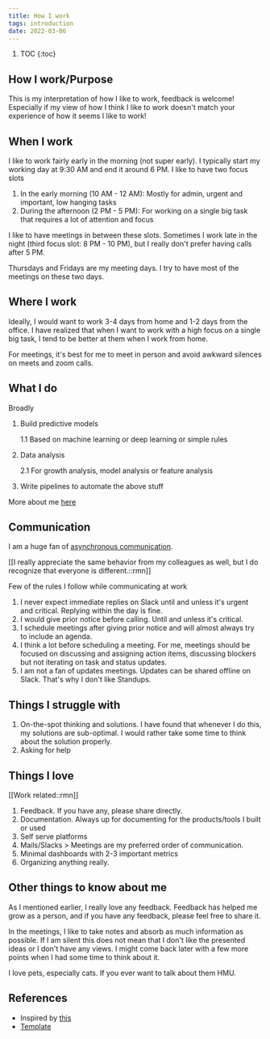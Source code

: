 ```yaml
---
title: How I work
tags: introduction
date: 2022-03-06
---
```


1. TOC
{:toc}

## How I work/Purpose

This is my interpretation of how I like to work, feedback is welcome! Especially if my view of how I think I like to work doesn't match your experience of how it seems I like to work!

## When I work

I like to work fairly early in the morning (not super early). I typically start my working day at 9:30 AM and end it around 6 PM. I like to have two focus slots

1. In the early morning (10 AM - 12 AM): Mostly for admin, urgent and important, low hanging tasks
2. During the afternoon (2 PM - 5 PM): For working on a single big task that requires a lot of attention and focus

I like to have meetings in between these slots. Sometimes I work late in the night (third focus slot: 8 PM - 10 PM), but I really don't prefer having calls after 5 PM.

Thursdays and Fridays are my meeting days. I try to have most of the meetings on these two days.

## Where I work

Ideally, I would want to work 3-4 days from home and 1-2 days from the office. I have realized that when I want to work with a high focus on a single big task, I tend to be better at them when I work from home.

For meetings, it's best for me to meet in person and avoid awkward silences on meets and zoom calls.

## What I do

Broadly

1. Build predictive models

    1.1 Based on machine learning or deep learning or simple rules
2. Data analysis

    2.1 For growth analysis, model analysis or feature analysis
3. Write pipelines to automate the above stuff

More about me [here](/about)

## Communication

I am a huge fan of [asynchronous communication](https://about.gitlab.com/company/culture/all-remote/asynchronous/#what-is-asynchronous-work).

[[I really appreciate the same behavior from my colleagues as well, but I do recognize that everyone is different.::rmn]]

Few of the rules I follow while communicating at work

1. I never expect immediate replies on Slack until and unless it's urgent and critical. Replying within the day is fine.
2. I would give prior notice before calling. Until and unless it's critical.
3. I schedule meetings after giving prior notice and will almost always try to include an agenda.
4. I think a lot before scheduling a meeting. For me, meetings should be focused on discussing and assigning action items, discussing blockers but not iterating on task and status updates.
5. I am not a fan of updates meetings. Updates can be shared offline on Slack. That's why I don't like Standups.

## Things I struggle with

1. On-the-spot thinking and solutions. I have found that whenever I do this, my solutions are sub-optimal. I would rather take some time to think about the solution properly.
2. Asking for help

## Things I love

[[Work related::rmn]]

1. Feedback. If you have any, please share directly.
2. Documentation. Always up for documenting for the products/tools I built or used
3. Self serve platforms
4. Mails/Slacks > Meetings are my preferred order of communication.
5. Minimal dashboards with 2-3 important metrics
6. Organizing anything really.

## Other things to know about me

As I mentioned earlier, I really love any feedback. Feedback has helped me grow as a person, and if you have any feedback, please feel free to share it.

In the meetings, I like to take notes and absorb as much information as possible. If I am silent this does not mean that I don't like the presented ideas or I don't have any views. I might come back later with a few more points when I had some time to think about it.

I love pets, especially cats. If you ever want to talk about them HMU.

## References

- Inspired by [this](https://handbook.hmn.md/working-here/working-remotely/how-i-work-documents/)
- [Template](https://gist.github.com/jazzsequence/e49e38ba4430545966f7c1e90ad020bf)
